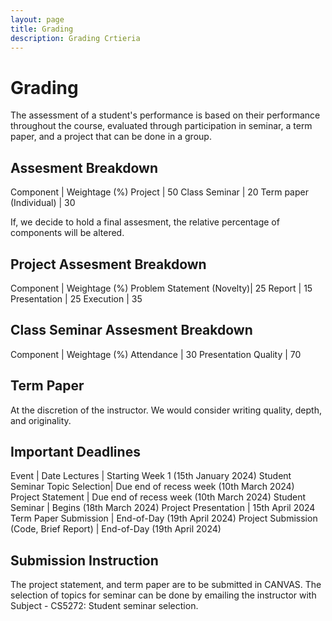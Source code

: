 ```yaml
---
layout: page
title: Grading
description: Grading Crtieria
---
```


# Grading

The assessment of a student's performance  is based on their performance throughout the course, evaluated through participation in seminar, a term paper, and a project that can be done in a group.

## Assesment Breakdown

Component |  Weightage (%) 
Project |  50
Class Seminar |  20
Term paper (Individual) | 30

If, we decide to hold a final assesment, the relative percentage of components will be altered.

## Project Assesment Breakdown

Component |  Weightage (%) 
Problem Statement (Novelty)|  25
Report |  15
Presentation | 25
Execution | 35

## Class Seminar Assesment Breakdown

Component |  Weightage (%) 
Attendance |  30
Presentation Quality |  70

## Term Paper

At the discretion of the instructor. We would consider writing quality, depth, and originality.

## Important Deadlines

Event |  Date
Lectures | Starting Week 1 (15th January 2024)
Student Seminar Topic Selection| Due end of recess week (10th March 2024)
Project  Statement | Due end of recess week (10th March 2024)
Student Seminar | Begins (18th March 2024)
Project Presentation  | 15th April 2024
Term Paper Submission  | End-of-Day (19th April 2024)
Project Submission (Code, Brief Report) | End-of-Day (19th April 2024)


## Submission Instruction

The project statement,  and term paper are to be submitted in CANVAS. The selection of topics for seminar can be done by emailing the instructor with Subject - CS5272: Student seminar selection.






